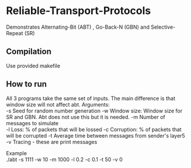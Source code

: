 # Reliable-Transport-Protocols
Demonstrates Alternating-Bit (ABT) , Go-Back-N (GBN) and Selective-Repeat (SR)

## Compilation  
Use provided makefile

## How to run  
All 3 programs take the same set of inputs. The main difference is that window size will not affect abt.
Arguments:  
-s Seed for random number generation
-w Window size: Window size for SR and GBN. Abt does not use this but it is needed.
-m Number of messages to simulate  
-l Loss: % of packets that will be lossed
-c Corruption: % of packets that will be corrupted
-t Average time between messages from sender's layer5  
-v Tracing - these are print messages

Example  
./abt -s 1111 -w 10 -m 1000 -l 0.2 -c 0.1 -t 50 -v 0
